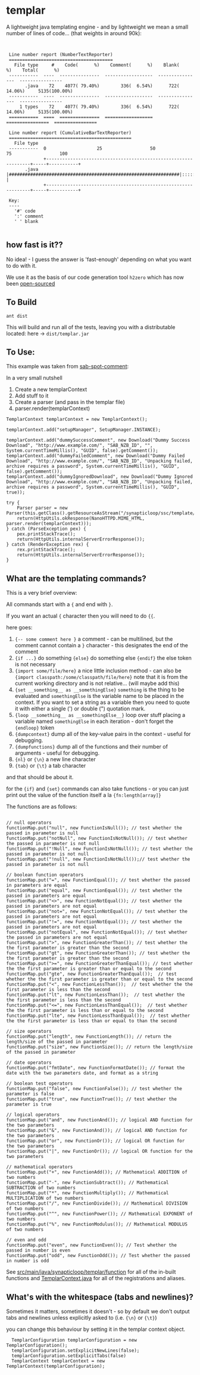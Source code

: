 templar
=======
A lightweight java templating engine - and by lightweight we mean a small number of lines of code... (that weights in around 90k):

```
 
 
 Line number report (NumberTextReporter)
 =======================================
   File type     #    Code(      %)    Comment(      %)    Blank(      %)    Total(      %)  
 -----------  ----  ---------------  ------------------  ----------------  ----------------  
       .java    72    4077( 79.40%)        336(  6.54%)      722( 14.06%)     5135(100.00%)  
 -----------  ----  ---------------  ------------------  ----------------  ----------------  
     1 types    72    4077( 79.40%)        336(  6.54%)      722( 14.06%)     5135(100.00%)  
 ===========  ====  ===============  ==================  ================  ================  
 
 Line number report (CumulativeBarTextReporter)
 ==============================================
   File type  
 -----------  0                   25                  50                   75                  100
              +----------------------------------------------------------------+-----+-----------+
       .java  |################################################################|:::::|           |
              +----------------------------------------------------------------+-----+-----------+
 
 Key:
 ----
   '#' code
   ':' comment
   ' ' blank
  
```


## how fast is it??

No idea! - I guess the answer is 'fast-enough' depending on what you want to do with it.

We use it as the basis of our code generation tool ```h2zero``` which has now been [open-sourced](https://github.com/synapticloop/h2zero)

## To Build

```ant dist```

This will build and run all of the tests, leaving you with a distributable located: here -> ```dist/templar.jar```

## To Use:

This example was taken from [sab-spot-comment](http://synapticloop.github.io/sab-spot-comment/):

In a very small nutshell

  1. Create a new templarContext
  1. Add stuff to it
  1. Create a parser (and pass in the templar file)
  1. parser.render(templarContext)

```
TemplarContext templarContext = new TemplarContext();

templarContext.add("setupManager", SetupManager.INSTANCE);

templarContext.add("dummySuccessComment", new Download("Dummy Success Download", "http://www.example.com/", "SAB_NZB_ID", "", System.currentTimeMillis(), "GUID", false).getComment());
templarContext.add("dummyFailedComment", new Download("Dummy Failed Download", "http://www.example.com/", "SAB_NZB_ID", "Unpacking failed, archive requires a password", System.currentTimeMillis(), "GUID", false).getComment());
templarContext.add("dummyIgnoredDownload", new Download("Dummy Ignored Download", "http://www.example.com/", "SAB_NZB_ID", "Unpacking failed, archive requires a password", System.currentTimeMillis(), "GUID", true));

try {
	Parser parser = new Parser(this.getClass().getResourceAsStream("/synapticloop/ssc/template/admin.templar"));
	return(HttpUtils.okResponse(NanoHTTPD.MIME_HTML, parser.render(templarContext)));
} catch (ParseException pex) {
	pex.printStackTrace();
	return(HttpUtils.internalServerErrorResponse());
} catch (RenderException rex) {
	rex.printStackTrace();
	return(HttpUtils.internalServerErrorResponse());
}
```

## What are the templating commands?

This is a very brief overview:

All commands start with a ```{``` and end with ```}```.

If you want an actual ```{``` character then you will need to do ```{{```.

here goes:

  1. ```{-- some comment here }``` a comment - can be multilined, but the comment cannot contain a ```}``` character - this designates the end of the comment
  1. ```{if ...}``` do something ```{else}``` do something else ```{endif}``` the else token is not necessary
  1. ```{import some/file/here}``` a nice little inclusion method - can also be ```{import classpath:/some/classpath/file/here}``` note that it is from the current working directory and is not relative... (will maybe add this)
  1. ```{set __something__ as __somethingElse}``` ```something``` is the thing to be evaluated and ```somethingElse``` is the variable name to be placed in the context.  If you want to set a string as a variable then you need to quote it with either a single (') or double (") quotation mark.
  1. ```{loop __something__ as __somethingElse__}``` loop over stuff placing a variable named ```somethingElse``` in each iteration - don't forget the ```{endloop}``` token
  1. ```{dumpcontext}``` dump all of the key-value pairs in the context - useful for debugging.
  1. ```{dumpfunctions}``` dump all of the functions and their number of arguments - useful for debugging.
  1. ```{nl}``` or ```{\n}``` a new line character
  1. ```{tab}``` or ```{\t}``` a tab character

and that should be about it.

for the ```{if}``` and ```{set}``` commands can also take functions - or you can just print out the value of the function itself a la ```{fn:length[array]}```

The functions are as follows:

```

// null operators
functionMap.put("null", new FunctionIsNull()); // test whether the passed in parameter is null
functionMap.put("notNull", new FunctionIsNotNull()); // test whether the passed in parameter is not null
functionMap.put("!Null", new FunctionIsNotNull()); // test whether the passed in parameter is not null
functionMap.put("!null", new FunctionIsNotNull());// test whether the passed in parameter is not null

// boolean function operators
functionMap.put("=", new FunctionEqual()); // test whether the passed in parameters are equal
functionMap.put("equal", new FunctionEqual()); // test whether the passed in parameters are equal
functionMap.put("<>", new FunctionNotEqual()); // test whether the passed in parameters are not equal
functionMap.put("not=", new FunctionNotEqual()); // test whether the passed in parameters are not equal
functionMap.put("!=", new FunctionNotEqual()); // test whether the passed in parameters are not equal
functionMap.put("notEqual", new FunctionNotEqual()); // test whether the passed in parameters are not equal
functionMap.put(">", new FunctionGreaterThan()); // test whether the the first parameter is greater than the second
functionMap.put("gt", new FunctionGreaterThan()); // test whether the the first parameter is greater than the second
functionMap.put(">=", new FunctionGreaterThanEqual()); // test whether the the first parameter is greater than or equal to the second
functionMap.put("gte", new FunctionGreaterThanEqual());  // test whether the the first parameter is greater than or equal to the second
functionMap.put("<", new FunctionLessThan());  // test whether the the first parameter is less than the second
functionMap.put("lt", new FunctionLessThan());  // test whether the the first parameter is less than the second
functionMap.put("<=", new FunctionLessThanEqual());  // test whether the the first parameter is less than or equal to the second
functionMap.put("lte", new FunctionLessThanEqual());  // test whether the the first parameter is less than or equal to than the second

// size operators
functionMap.put("length", new FunctionLength()); // return the length/size of the passed in parameter
functionMap.put("size", new FunctionSize()); // return the length/size of the passed in parameter

// date operators
functionMap.put("fmtDate", new FunctionFormatDate()); // format the date with the two parameters date, and format as a string

// boolean test operators
functionMap.put("false", new FunctionFalse()); // test whether the parameter is false
functionMap.put("true", new FunctionTrue()); // test whether the parameter is true

// logical operators
functionMap.put("and", new FunctionAnd()); // logical AND function for the two parameters
functionMap.put("&", new FunctionAnd()); // logical AND function for the two parameters
functionMap.put("or", new FunctionOr()); // logical OR function for the two parameters
functionMap.put("|", new FunctionOr()); // logical OR function for the two parameters

// mathematical operators
functionMap.put("+", new FunctionAdd()); // Mathematical ADDITION of two numbers
functionMap.put("-", new FunctionSubtract()); // Mathematical SUBTRACTION of two numbers
functionMap.put("*", new FunctionMultiply()); // Mathematical MULTIPLICATION of two numbers
functionMap.put("/", new FunctionDivide()); // Mathematical DIVISION of two numbers
functionMap.put("^", new FunctionPower()); // Mathematical EXPONENT of two numbers
functionMap.put("%", new FunctionModulus()); // Mathematical MODULUS of two numbers

// even and odd
functionMap.put("even", new FunctionEven()); // Test whether the passed in number is even
functionMap.put("odd", new FunctionOdd()); // Test whether the passed in number is odd
```

See [src/main/java/synapticloop/templar/function](https://github.com/synapticloop/templar/tree/master/src/main/java/synapticloop/templar/function) for all of the in-built functions and [TemplarContext.java](https://github.com/synapticloop/templar/blob/master/src/main/java/synapticloop/templar/utils/TemplarContext.java) for all of the registrations and aliases.


## What's with the whitespace (tabs and newlines)?

Sometimes it matters, sometimes it doesn't - so by default we don't output tabs and newlines unless explicitly asked to (i.e. ```{\n}``` or ```{\t}```)

you can change this behaviour by setting it in the templar context object.

```
  TemplarConfiguration templarConfiguration = new TemplarConfiguration();
  templarConfiguration.setExplicitNewLines(false);
  templarConfiguration.setExplicitTabs(false)
  TemplarContext templarContext = new TemplarContext(templarConfiguration);
```